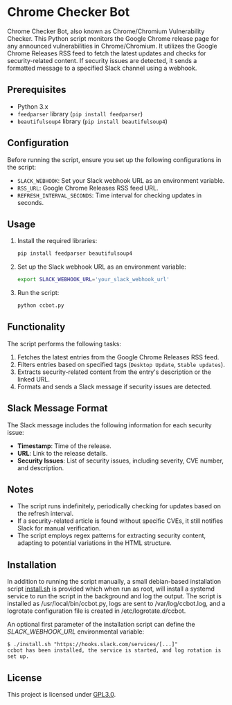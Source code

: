 # Chrome Checker Bot

Chrome Checker Bot, also known as Chrome/Chromium Vulnerability Checker. This Python script monitors the Google Chrome release page for any announced vulnerabilities in Chrome/Chromium. It utilizes the Google Chrome Releases RSS feed to fetch the latest updates and checks for security-related content. If security issues are detected, it sends a formatted message to a specified Slack channel using a webhook.

## Prerequisites
- Python 3.x
- `feedparser` library (`pip install feedparser`)
- `beautifulsoup4` library (`pip install beautifulsoup4`)

## Configuration
Before running the script, ensure you set up the following configurations in the script:

- `SLACK_WEBHOOK`: Set your Slack webhook URL as an environment variable.
- `RSS_URL`: Google Chrome Releases RSS feed URL.
- `REFRESH_INTERVAL_SECONDS`: Time interval for checking updates in seconds.

## Usage
1. Install the required libraries:

    ```bash
    pip install feedparser beautifulsoup4
    ```

2. Set up the Slack webhook URL as an environment variable:

    ```bash
    export SLACK_WEBHOOK_URL='your_slack_webhook_url'
    ```

3. Run the script:

    ```bash
    python ccbot.py
    ```

## Functionality

The script performs the following tasks:

1. Fetches the latest entries from the Google Chrome Releases RSS feed.
2. Filters entries based on specified tags (`Desktop Update`, `Stable updates`).
3. Extracts security-related content from the entry's description or the linked URL.
4. Formats and sends a Slack message if security issues are detected.

## Slack Message Format
The Slack message includes the following information for each security issue:

- **Timestamp**: Time of the release.
- **URL**: Link to the release details.
- **Security Issues**: List of security issues, including severity, CVE number, and description.

## Notes
- The script runs indefinitely, periodically checking for updates based on the refresh interval.
- If a security-related article is found without specific CVEs, it still notifies Slack for manual verification.
- The script employs regex patterns for extracting security content, adapting to potential variations in the HTML structure.

## Installation
In addition to running the script manually, a small debian-based installation script [install.sh](install.sh) is provided which when run as root, will install a systemd service to run the script in the background and log the output. The script is installed as /usr/local/bin/ccbot.py, logs are sent to /var/log/ccbot.log, and a logrotate configuration file is created in /etc/logrotate.d/ccbot.

An optional first parameter of the installation script can define the _SLACK_WEBHOOK_URL_ environmental variable:

```
$ ./install.sh "https://hooks.slack.com/services/[...]"
ccbot has been installed, the service is started, and log rotation is set up.
```

## License
This project is licensed under [GPL3.0](/LICENSE).
